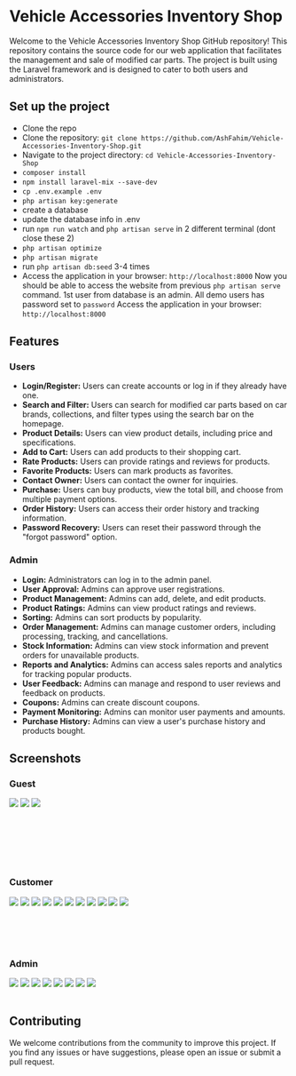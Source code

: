 # Vehicle Accessories Inventory Shop

Welcome to the Vehicle Accessories Inventory Shop GitHub repository! This repository contains the source code for our web application that facilitates the management and sale of modified car parts. The project is built using the Laravel framework and is designed to cater to both users and administrators.

## Set up the project

-   Clone the repo
-   Clone the repository: `git clone https://github.com/AshFahim/Vehicle-Accessories-Inventory-Shop.git`
-   Navigate to the project directory: `cd Vehicle-Accessories-Inventory-Shop`
-   `composer install`
-   `npm install laravel-mix --save-dev`
-   `cp .env.example .env`
-   `php artisan key:generate`
-   create a database
-   update the database info in .env
-   run `npm run watch` and `php artisan serve` in 2 different terminal (dont close these 2)
-   `php artisan optimize`
-   `php artisan migrate`
-   run `php artisan db:seed` 3-4 times
-   Access the application in your browser: `http://localhost:8000`
    Now you should be able to access the website from previous `php artisan serve` command. 1st user from database is an admin. All demo users has password set to `password` Access the application in your browser: `http://localhost:8000`

## Features

### Users

-   **Login/Register:** Users can create accounts or log in if they already have one.
-   **Search and Filter:** Users can search for modified car parts based on car brands, collections, and filter types using the search bar on the homepage.
-   **Product Details:** Users can view product details, including price and specifications.
-   **Add to Cart:** Users can add products to their shopping cart.
-   **Rate Products:** Users can provide ratings and reviews for products.
-   **Favorite Products:** Users can mark products as favorites.
-   **Contact Owner:** Users can contact the owner for inquiries.
-   **Purchase:** Users can buy products, view the total bill, and choose from multiple payment options.
-   **Order History:** Users can access their order history and tracking information.
-   **Password Recovery:** Users can reset their password through the "forgot password" option.

### Admin

-   **Login:** Administrators can log in to the admin panel.
-   **User Approval:** Admins can approve user registrations.
-   **Product Management:** Admins can add, delete, and edit products.
-   **Product Ratings:** Admins can view product ratings and reviews.
-   **Sorting:** Admins can sort products by popularity.
-   **Order Management:** Admins can manage customer orders, including processing, tracking, and cancellations.
-   **Stock Information:** Admins can view stock information and prevent orders for unavailable products.
-   **Reports and Analytics:** Admins can access sales reports and analytics for tracking popular products.
-   **User Feedback:** Admins can manage and respond to user reviews and feedback on products.
-   **Coupons:** Admins can create discount coupons.
-   **Payment Monitoring:** Admins can monitor user payments and amounts.
-   **Purchase History:** Admins can view a user's purchase history and products bought.

## Screenshots

### Guest

![](/readme/guest1.jpeg)
![](/readme/guest2.jpeg)
![](/readme/guest3.jpeg)

<br>
<br>
<br>
<br>
<br>

### Customer

![](/readme/customer1.jpeg)
![](/readme/customer2.jpeg)
![](/readme/customer3.jpeg)
![](/readme/customer4.jpeg)
![](/readme/customer5.jpeg)
![](/readme/customer6.jpeg)
![](/readme/customer7.jpeg)
![](/readme/customer8.jpeg)
![](/readme/customer9.jpeg)
![](/readme/customer10.jpeg)
![](/readme/customer11.jpeg)
<br>
<br>
<br>
<br>
<br>

### Admin

![](/readme/admin1.jpg)
![](/readme/admin2.jpg)
![](/readme/admin3.jpg)
![](/readme/admin4.jpg)
![](/readme/admin5.jpg)
![](/readme/admin6.jpg)
![](/readme/admin7.jpg)
![](/readme/admin8.jpg)
<br>
<br>

## Contributing

We welcome contributions from the community to improve this project. If you find any issues or have suggestions, please open an issue or submit a pull request.
